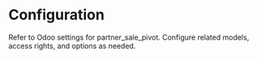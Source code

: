 # Configuration

Refer to Odoo settings for partner_sale_pivot. Configure related models, access rights, and options as needed.
